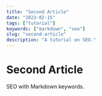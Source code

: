 ```yaml
---
title: "Second Article"
date: "2023-02-15"
tags: ["tutorial"]
keywords: ["markdown", "seo"]
slug: "second-article"
description: "A tutorial on SEO."
---
```


# Second Article

SEO with Markdown keywords.
